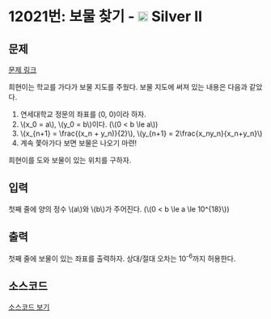# 12021번: 보물 찾기 - <img src="https://static.solved.ac/tier_small/9.svg" style="height:20px" /> Silver II

<!-- performance -->

<!-- 문제 제출 후 깃허브에 푸시를 했을 때 제출한 코드의 성능이 입력될 공간입니다.-->

<!-- end -->

## 문제

[문제 링크](https://boj.kr/12021)


<p>희현이는 학교를 가다가 보물 지도를 주웠다. 보물 지도에 써져 있는 내용은 다음과 같았다.</p>

<ol>
<li>연세대학교 정문의 좌표를 (0, 0)이라 하자.</li>
<li>\(x_0 = a\), \(y_0 = b\)이다. (\(0 &lt; b \le a\))</li>
<li>\(x_{n+1} = \frac{(x_n + y_n)}{2}\), \(y_{n+1} = 2\frac{x_ny_n}{x_n+y_n}\)</li>
<li>계속 쫓아가다 보면 보물은 나오기 마련!</li>
</ol>

<p>희현이를 도와 보물이 있는 위치를 구하자.</p>



## 입력


<p>첫째 줄에 양의 정수 \(a\)와 \(b\)가 주어진다. (\(0 &lt; b \le a \le 10^{18}\))</p>



## 출력


<p>첫째 줄에 보물이 있는 좌표를&nbsp;출력하자. 상대/절대 오차는 10<sup>-6</sup>까지 허용한다.</p>



## 소스코드

[소스코드 보기](보물%20찾기.py)
